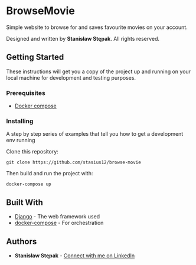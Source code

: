 # BrowseMovie
Simple website to browse for and saves favourite movies on your account.

Designed and written by **Stanisław Stępak**. All rights reserved.

## Getting Started

These instructions will get you a copy of the project up and running on your local machine for development and testing purposes.

### Prerequisites

* [Docker compose](https://docs.docker.com/compose/install/)

### Installing

A step by step series of examples that tell you how to get a development env running

Clone this repository:

```
git clone https://github.com/stasius12/browse-movie
```

Then build and run the project with:

```
docker-compose up
```

## Built With

* [Django](https://www.djangoproject.com/) - The web framework used
* [docker-compose](https://docs.docker.com/compose/) - For orchestration


## Authors

* **Stanisław Stępak** - [Connect with me on LinkedIn](https://www.linkedin.com/in/stanislaw-stepak/)
